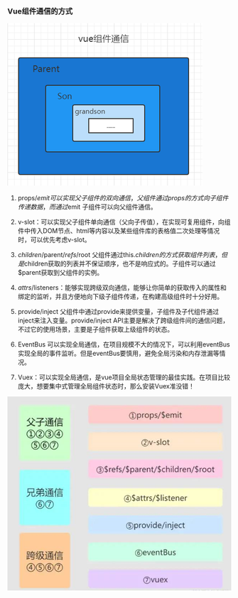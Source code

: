 ### Vue组件通信的方式
![组件结构](./1.png)
1. props/$emit 可以实现父子组件的双向通信，父组件通过props的方式向子组件传递数据，而通过$emit 子组件可以向父组件通信。

2. v-slot：可以实现父子组件单向通信（父向子传值），在实现可复用组件，向组件中传入DOM节点、html等内容以及某些组件库的表格值二次处理等情况时，可以优先考虑v-slot。

3. $children/$parent/$refs/$root 父组件通过this.$children的方式获取组件列表，但是$children获取的列表并不保证顺序，也不是响应式的。子组件可以通过$parent获取到父组件的实例。

4. $attrs/$listeners：能够实现跨级双向通信，能够让你简单的获取传入的属性和绑定的监听，并且方便地向下级子组件传递，在构建高级组件时十分好用。

5. provide/inject 父组件中通过provide来提供变量，子组件及子代组件通过inject来注入变量。provide/inject API主要是解决了跨级组件间的通信问题，不过它的使用场景，主要是子组件获取上级组件的状态。

6. EventBus 可以实现全局通信，在项目规模不大的情况下，可以利用eventBus实现全局的事件监听。但是eventBus要慎用，避免全局污染和内存泄漏等情况。

7. Vuex：可以实现全局通信，是vue项目全局状态管理的最佳实践。在项目比较庞大，想要集中式管理全局组件状态时，那么安装Vuex准没错！

![组件通信的方式](./2.png)

